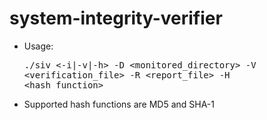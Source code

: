 # system-integrity-verifier

* Usage: <pre>./siv <-i|-v|-h> -D <monitored_directory> -V <verification_file> -R <report_file> -H <hash_function></pre>
* Supported hash functions are MD5 and SHA-1
